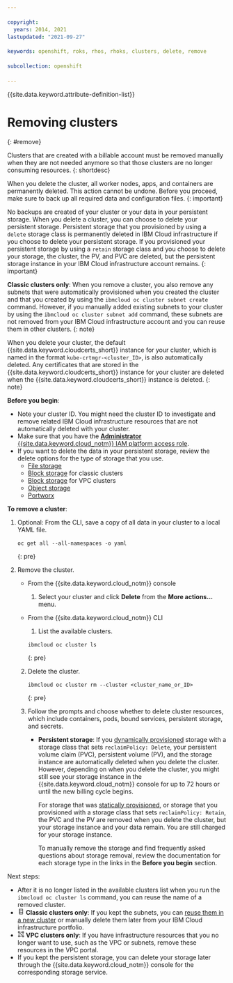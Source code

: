 ```yaml
---

copyright: 
  years: 2014, 2021
lastupdated: "2021-09-27"

keywords: openshift, roks, rhos, rhoks, clusters, delete, remove

subcollection: openshift

---
```





{{site.data.keyword.attribute-definition-list}}


# Removing clusters
{: #remove}

Clusters that are created with a billable account must be removed manually when they are not needed anymore so that those clusters are no longer consuming resources.
{: shortdesc}

When you delete the cluster, all worker nodes, apps, and containers are permanently deleted. This action cannot be undone. Before you proceed, make sure to back up all required data and configuration files.
{: important}

No backups are created of your cluster or your data in your persistent storage. When you delete a cluster, you can choose to delete your persistent storage. Persistent storage that you provisioned by using a `delete` storage class is permanently deleted in IBM Cloud infrastructure if you choose to delete your persistent storage. If you provisioned your persistent storage by using a `retain` storage class and you choose to delete your storage, the cluster, the PV, and PVC are deleted, but the persistent storage instance in your IBM Cloud infrastructure account remains.
{: important}

**Classic clusters only**: When you remove a cluster, you also remove any subnets that were automatically provisioned when you created the cluster and that you created by using the `ibmcloud oc cluster subnet create` command. However, if you manually added existing subnets to your cluster by using the `ibmcloud oc cluster subnet add` command, these subnets are not removed from your IBM Cloud infrastructure account and you can reuse them in other clusters.
{: note}

When you delete your cluster, the default {{site.data.keyword.cloudcerts_short}} instance for your cluster, which is named in the format `kube-crtmgr-<cluster_ID>`, is also automatically deleted. Any certificates that are stored in the {{site.data.keyword.cloudcerts_short}} instance for your cluster are deleted when the {{site.data.keyword.cloudcerts_short}} instance is deleted.
{: note}

**Before you begin**:
* Note your cluster ID. You might need the cluster ID to investigate and remove related IBM Cloud infrastructure resources that are not automatically deleted with your cluster.
* Make sure that you have the [**Administrator** {{site.data.keyword.cloud_notm}} IAM platform access role](/docs/containers?topic=containers-users#checking-perms).
* If you want to delete the data in your persistent storage, review the delete options for the type of storage that you use.
    * [File storage](/docs/containers?topic=containers-file_storage#storage_delete_options)
    * [Block storage](/docs/containers?topic=containers-block_storage#cleanup) for classic clusters
    * [Block storage](/docs/containers?topic=containers-vpc-block#cleanup) for VPC clusters
    * [Object storage](/docs/cloud-object-storage?topic=cloud-object-storage-deleting-multiple-objects-patterns)
    * [Portworx](/docs/containers?topic=containers-portworx#portworx_cleanup)

**To remove a cluster**:

1. Optional: From the CLI, save a copy of all data in your cluster to a local YAML file.
    ```
    oc get all --all-namespaces -o yaml
    ```
    {: pre}

2. Remove the cluster.
    - From the {{site.data.keyword.cloud_notm}} console
        1. Select your cluster and click **Delete** from the **More actions...** menu.

    - From the {{site.data.keyword.cloud_notm}} CLI
        1. List the available clusters.

        ```
        ibmcloud oc cluster ls
        ```
        {: pre}

    2. Delete the cluster.

        ```
        ibmcloud oc cluster rm --cluster <cluster_name_or_ID>
        ```
        {: pre}

    3. Follow the prompts and choose whether to delete cluster resources, which include containers, pods, bound services, persistent storage, and secrets.
        - **Persistent storage**: If you [dynamically provisioned](/docs/containers?topic=containers-kube_concepts#dynamic_provisioning) storage with a storage class that sets `reclaimPolicy: Delete`, your persistent volume claim (PVC), persistent volume (PV), and the storage instance are automatically deleted when you delete the cluster. However, depending on when you delete the cluster, you might still see your storage instance in the {{site.data.keyword.cloud_notm}} console for up to 72 hours or until the new billing cycle begins. 

          For storage that was [statically provisioned](/docs/containers?topic=containers-kube_concepts#static_provisioning), or storage that you provisioned with a storage class that sets `reclaimPolicy: Retain`, the PVC and the PV are removed when you delete the cluster, but your storage instance and your data remain. You are still charged for your storage instance.

          To manually remove the storage and find frequently asked questions about storage removal, review the documentation for each storage type in the links in the **Before you begin** section.

Next steps:
- After it is no longer listed in the available clusters list when you run the `ibmcloud oc cluster ls` command, you can reuse the name of a removed cluster.
- <img src="images/icon-classic.png" alt="Classic infrastructure provider icon" width="15" style="width:15px; border-style: none"/> **Classic clusters only**: If you kept the subnets, you can [reuse them in a new cluster](/docs/containers?topic=containers-subnets#subnets_custom) or manually delete them later from your IBM Cloud infrastructure portfolio.
- <img src="images/icon-vpc.png" alt="VPC infrastructure provider icon" width="15" style="width:15px; border-style: none"/> **VPC clusters only**: If you have infrastructure resources that you no longer want to use, such as the VPC or subnets, remove these resources in the VPC portal.
- If you kept the persistent storage, you can delete your storage later through the {{site.data.keyword.cloud_notm}} console for the corresponding storage service.




